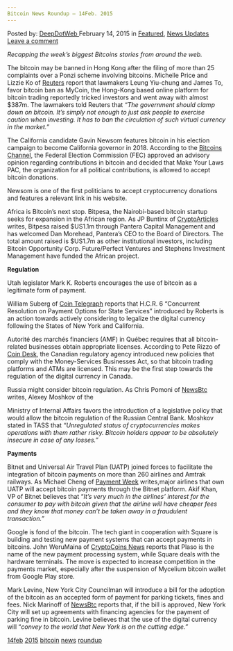```yaml
---
Bitcoin News Roundup – 14Feb. 2015
---
```

<article class="post-listing post-9068 post type-post status-publish format-standard has-post-thumbnail hentry  tag-14feb tag-2524 tag-bitcoin tag-news tag-roundup">
<div class="post-inner">
<span>Posted by: <a href="https://www.deepdotweb.com/author/admin/" title="">DeepDotWeb </a></span>
<span>February 14, 2015</span>
<span>in <a href="https://www.deepdotweb.com/category/deepdot-news/" rel="category tag">Featured</a>, <a href="https://www.deepdotweb.com/category/news-updates/" rel="category tag">News Updates</a></span>
<span><a href="https://www.deepdotweb.com/2015/02/14/bitcoin-news-roundup-14feb-2015/#respond">Leave a comment</a></span>


<p><em>Recapping the week&#8217;s biggest Bitcoins stories from around the web. </em></p>
<p>The bitcoin may be banned in Hong Kong after the filing of more than 25 complaints over a Ponzi scheme involving bitcoins. Michelle Price and Lizzie Ko of <a href="http://in.reuters.com/article/2015/02/11/fraud-bitcoin-hongkong-idINKBN0LF12N20150211">Reuters</a> report that lawmakers Leung Yiu-chung and James To, favor bitcoin ban as MyCoin, the Hong-Kong based online platform for bitcoin trading reportedly tricked investors and went away with almost $387m. The lawmakers told Reuters that <em>“The government should clamp down on bitcoin. It’s simply not enough to just ask people to exercise caution when investing. It has to ban the circulation of such virtual currency in the market.”</em></p>
<p>The California candidate Gavin Newsom features bitcoin in his election campaign to become California governor in 2018. According to the <a href="http://bitcoinschannel.com/gavin-newsom-accepts-donations-in-bitcoin-in-bid-for-california-governor/">Bitcoins Channel</a>, the Federal Election Commission (FEC) approved an advisory opinion regarding contributions in bitcoin and decided that Make Your Laws PAC, the organization for all political contributions, is allowed to accept bitcoin donations.</p>
<p>Newsom is one of the first politicians to accept cryptocurrency donations and features a relevant link in his website.</p>
<p>Africa is Bitcoin’s next stop. Bitpesa, the Nairobi-based bitcoin startup seeks for expansion in the African region. As JP Buntinx of <a href="http://www.cryptoarticles.com/crypto-news/bitpesa-raises-us11m-in-funding-and-welcomes-new-member-to-their-board-of-directors">CryptoArticles</a> writes, Bitpesa raised $US1.1m through Pantera Capital Management and has welcomed Dan Morehead, Pantera’s CEO to the Board of Directors. The total amount raised is $US1.7m as other institutional investors, including Bitcoin Opportunity Corp. Future/Perfect Ventures and Stephens Investment Management have funded the African project.</p>
<p><strong>Regulation</strong></p>
<p>Utah legislator Mark K. Roberts encourages the use of bitcoin as a legitimate form of payment.</p>
<p>William Suberg of <a href="http://cointelegraph.com/news/113476/good-news-for-overstock-utah-considers-bitcoin-payment-for-state-services">Coin Telegraph</a> reports that H.C.R. 6 “Concurrent Resolution on Payment Options for State Services” introduced by Roberts is an action towards actively considering to legalize the digital currency following the States of New York and California.</p>
<p>Autorité des marchés financiers (AMF) in Québec requires that all bitcoin-related businesses obtain appropriate licenses. According to Pete Rizzo of <a href="http://www.coindesk.com/quebec-province-bitcoin-regulation/">Coin Desk</a>, the Canadian regulatory agency introduced new policies that comply with the Money-Services Businesses Act, so that bitcoin trading platforms and ATMs are licensed. This may be the first step towards the regulation of the digital currency in Canada.</p>
<p>Russia might consider bitcoin regulation. As Chris Pomoni of <a href="http://newsbtc.com/2015/02/10/moshkov-flirts-bitcoin-regulation/">NewsBtc</a> writes, Alexey Moshkov of the</p>
<p>Ministry of Internal Affairs favors the introduction of a legislative policy that would allow the bitcoin regulation of the Russian Central Bank. Moshkov stated in TASS that <em>“Unregulated status of cryptocurrencies makes operations with them rather risky. Bitcoin holders appear to be absolutely insecure in case of any losses.”</em></p>
<p><strong>Payments</strong></p>
<p>Bitnet and Universal Air Travel Plan (UATP) joined forces to facilitate the integration of bitcoin payments on more than 260 airlines and Amtrak railways. As Michael Cheng of <a href="http://paymentweek.com/2015-2-12-bitnet-and-utap-announce-partnership-bitcoin-payments-coming-soon-6661/">Payment Week</a> writes,major airlines that own UATP will accept bitcoin payments through the Bitnet platform. Akif Khan, VP of Bitnet believes that “<em>It&#8217;s very much in the airlines’ interest for the consumer to pay with bitcoin given that the airline will have cheaper fees and they know that money can&#8217;t be taken away in a fraudulent transaction.”</em></p>
<p>Google is fond of the bitcoin. The tech giant in cooperation with Square is building and testing new payment systems that can accept payments in bitcoins. John WeruMaina of <a href="https://www.cryptocoinsnews.com/google-may-introduce-bitcoin-new-payment-system/">CryptoCoins News</a> reports that Plaso is the name of the new payment processing system, while Square deals with the hardware terminals. The move is expected to increase competition in the payments market, especially after the suspension of Mycelium bitcoin wallet from Google Play store.</p>
<p>Mark Levine, New York City Councilman will introduce a bill for the adoption of the bitcoin as an accepted form of payment for parking tickets, fines and fees. Nick Marinoff of <a href="http://newsbtc.com/2015/02/12/according-new-york-city-councilman-mark-levine-bitcoin-make-good-penalty-money/">NewsBtc</a> reports that, if the bill is approved, New York City will set up agreements with financing agencies for the payment of parking fine in bitcoin. Levine believes that the use of the digital currency will “<em>convey to the world that New York is on the cutting edge.”</em></p>
</div>
<a href="https://www.deepdotweb.com/tag/14feb/" rel="tag">14feb</a> <a href="https://www.deepdotweb.com/tag/2015/" rel="tag">2015</a> <a href="https://www.deepdotweb.com/tag/bitcoin/" rel="tag">bitcoin</a> <a href="https://www.deepdotweb.com/tag/news/" rel="tag">news</a> <a href="https://www.deepdotweb.com/tag/roundup/" rel="tag">roundup</a></span> <span style="display:none" class="updated">2015-02-14